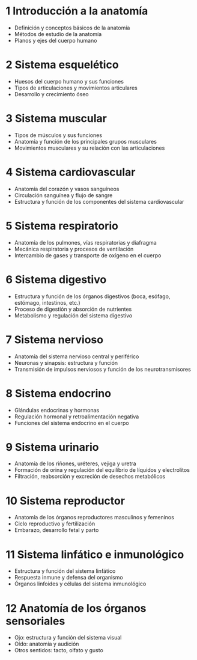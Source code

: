# 1 Introducción a la anatomía
- Definición y conceptos básicos de la anatomía
- Métodos de estudio de la anatomía
- Planos y ejes del cuerpo humano

# 2 Sistema esquelético
- Huesos del cuerpo humano y sus funciones
- Tipos de articulaciones y movimientos articulares
- Desarrollo y crecimiento óseo

# 3 Sistema muscular
- Tipos de músculos y sus funciones
- Anatomía y función de los principales grupos musculares
- Movimientos musculares y su relación con las articulaciones

# 4 Sistema cardiovascular
- Anatomía del corazón y vasos sanguíneos
- Circulación sanguínea y flujo de sangre
- Estructura y función de los componentes del sistema cardiovascular

# 5 Sistema respiratorio
- Anatomía de los pulmones, vías respiratorias y diafragma
- Mecánica respiratoria y procesos de ventilación
- Intercambio de gases y transporte de oxígeno en el cuerpo

# 6 Sistema digestivo
- Estructura y función de los órganos digestivos (boca, esófago, estómago, intestinos, etc.)
- Proceso de digestión y absorción de nutrientes
- Metabolismo y regulación del sistema digestivo

# 7 Sistema nervioso
- Anatomía del sistema nervioso central y periférico
- Neuronas y sinapsis: estructura y función
- Transmisión de impulsos nerviosos y función de los neurotransmisores

# 8 Sistema endocrino
- Glándulas endocrinas y hormonas
- Regulación hormonal y retroalimentación negativa
- Funciones del sistema endocrino en el cuerpo

# 9 Sistema urinario
- Anatomía de los riñones, uréteres, vejiga y uretra
- Formación de orina y regulación del equilibrio de líquidos y electrolitos
- Filtración, reabsorción y excreción de desechos metabólicos

# 10 Sistema reproductor
- Anatomía de los órganos reproductores masculinos y femeninos
- Ciclo reproductivo y fertilización
- Embarazo, desarrollo fetal y parto

# 11 Sistema linfático e inmunológico
- Estructura y función del sistema linfático
- Respuesta inmune y defensa del organismo
- Órganos linfoides y células del sistema inmunológico

# 12 Anatomía de los órganos sensoriales
- Ojo: estructura y función del sistema visual
- Oído: anatomía y audición
- Otros sentidos: tacto, olfato y gusto
